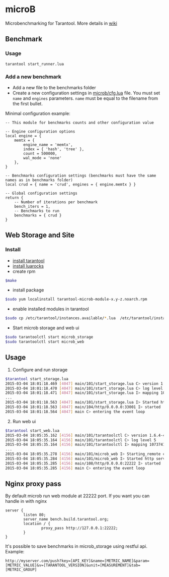 microB
======

Microbenchmarking for Tarantool. More details in [wiki](https://github.com/tarantool/microb/wiki)

## Benchmark ##
### Usage ###
```
tarantool start_runner.lua
```

### Add a new benchmark ###

* Add a new file to the benchmarks folder
* Create a new configuration settings in [microb/cfg.lua](microb/cfg.lua) file.
You must set `name` and `engines` parameters. 
`name` must be equal to the filename from the first bullet.
 
Minimal configuration example:
```
-- This module for benchmarks counts and other configuration value

-- Engine configuration options
local engine = {
    memtx = {
        engine_name = 'memtx',
        index = { 'hash', 'tree' },
        count = 500000,
        wal_mode = 'none'
    },
}

-- Benchmarks configuration settings (benchmarks must have the same names as in benchmarks folder)
local crud = { name = 'crud', engines = { engine.memtx } }

-- Global configuration settings
return {
    -- Number of iterations per benchmark
    bench_iters = 1,
    -- Benchmarks to run
    benchmarks = { crud }
}
```

## Web Storage and Site ##
### Install ###
* [install tarantool](http://tarantool.org/download.html)
* [install luarocks](http://rocks.tarantool.org/)
* create rpm
```bash
$make
```
* install package
```bash
$sudo yum localinstall tarantool-microb-module-x.y-z.noarch.rpm
```
* enable installed modules in tarantool
```bash
$sudo cp /etc/tarantool/instances.available/*.lua  /etc/tarantool/instances.enabled/
```
* Start microb storage and web ui
```bash
$sudo tarantoolctl start microb_storage
$sudo tarantoolctl start microb_web
```


Usage
-----
1. Configure and run storage
```bash
$tarantool start_storage.lua
2015-03-04 18:01:18.469 [4047] main/101/start_storage.lua C> version 1.6.4-428-g248a2a7
2015-03-04 18:01:18.470 [4047] main/101/start_storage.lua C> log level 5
2015-03-04 18:01:18.471 [4047] main/101/start_storage.lua I> mapping 1073741824 bytes for a shared arena...
...
2015-03-04 18:01:18.563 [4047] main/101/start_storage.lua I> Started http server at host = 0.0.0.0 and port = 3300 
2015-03-04 18:01:18.563 [4047] main/104/http/0.0.0.0:33001 I> started
2015-03-04 18:01:18.564 [4047] main C> entering the event loop

```
2. Run web ui
```bash
$tarantool start_web.lua
2015-03-04 18:05:35.162 [4156] main/101/tarantoolctl C> version 1.6.4-428-g248a2a7
2015-03-04 18:05:35.164 [4156] main/101/tarantoolctl C> log level 5
2015-03-04 18:05:35.164 [4156] main/101/tarantoolctl I> mapping 1073741824 bytes for a shared arena...
...
2015-03-04 18:05:35.278 [4156] main/101/microb_web I> Starting_remote connection box-net-box on host = 127.0.0.1, port = 33011
2015-03-04 18:05:35.284 [4156] main/101/microb_web I> Started http server at host = 0.0.0.0 and port = 22222
2015-03-04 18:05:35.285 [4156] main/108/http/0.0.0.0:22222 I> started
2015-03-04 18:05:35.285 [4156] main C> entering the event loop
```



Nginx proxy pass
----------------
By default microb run web module at 22222 port. If you want you can handle in with nginx
```nginx
server {
        listen 80;
        server_name bench.build.tarantool.org;
        location / {
                proxy_pass http://127.0.0.1:22222;
        }
}
```
It's possible to save benchmarks in microb_storage using restful api. Example:
```
http://myserver.com/push?key=[API_KEY]&name=[METRIC_NAME]&param=[METRIC_VALUE]&v=[TARANTOOL_VERSION]&unit=[MEASUREMENT]&tab=[METRIC_GROUP]
```

